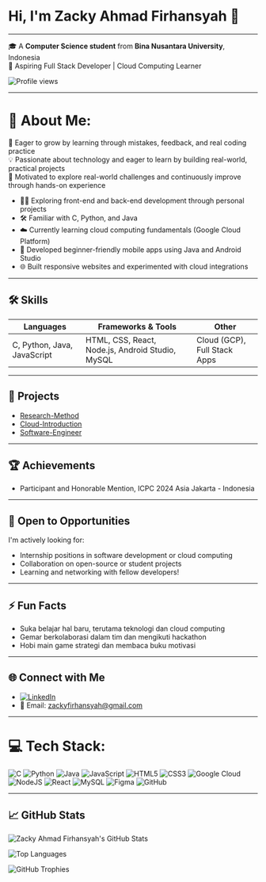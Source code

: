 # Hi, I'm **Zacky Ahmad Firhansyah** 👋  
---
🎓 A **Computer Science student** from **Bina Nusantara University**, Indonesia  
🌱 Aspiring Full Stack Developer | Cloud Computing Learner  

![Profile views](https://komarev.com/ghpvc/?username=zafahi&color=blue)

---

# 💫 About Me:

🚀 Eager to grow by learning through mistakes, feedback, and real coding practice  
💡 Passionate about technology and eager to learn by building real-world, practical projects  
📘 Motivated to explore real-world challenges and continuously improve through hands-on experience

- 👨‍💻 Exploring front-end and back-end development through personal projects  
- 🛠️ Familiar with C, Python, and Java  
- ☁️ Currently learning cloud computing fundamentals (Google Cloud Platform)  
- 📱 Developed beginner-friendly mobile apps using Java and Android Studio  
- 🌐 Built responsive websites and experimented with cloud integrations

---

## 🛠️ Skills

| Languages               | Frameworks & Tools                                | Other                        |
|-------------------------|---------------------------------------------------|-------------------------------|
| C, Python, Java, JavaScript | HTML, CSS, React, Node.js, Android Studio, MySQL | Cloud (GCP), Full Stack Apps |

---

## 📌 Projects

- [Research-Method](https://github.com/zafahi/Research-Method)  
- [Cloud-Introduction](https://github.com/zafahi/Cloud-Introduction)  
- [Software-Engineer](https://github.com/zafahi/Software-Engineer)  

---

## 🏆 Achievements
- Participant and Honorable Mention, ICPC 2024 Asia Jakarta - Indonesia

---

## 🤝 Open to Opportunities
I'm actively looking for:
- Internship positions in software development or cloud computing
- Collaboration on open-source or student projects
- Learning and networking with fellow developers!

---

## ⚡ Fun Facts
- Suka belajar hal baru, terutama teknologi dan cloud computing
- Gemar berkolaborasi dalam tim dan mengikuti hackathon
- Hobi main game strategi dan membaca buku motivasi

---

## 🌐 Connect with Me

- [![LinkedIn](https://img.shields.io/badge/LinkedIn-%230077B5.svg?style=flat&logo=linkedin&logoColor=white)](https://www.linkedin.com/in/zacky-ahmad-firhansyah-2455b6340/)  
- 📧 Email: [zackyfirhansyah@gmail.com](mailto:zackyfirhansyah@gmail.com)

---

# 💻 Tech Stack:
![C](https://img.shields.io/badge/c-%2300599C.svg?style=for-the-badge&logo=c&logoColor=white)  ![Python](https://img.shields.io/badge/python-3670A0?style=for-the-badge&logo=python&logoColor=ffdd54)  ![Java](https://img.shields.io/badge/java-%23ED8B00.svg?style=for-the-badge&logo=openjdk&logoColor=white)  ![JavaScript](https://img.shields.io/badge/javascript-%23323330.svg?style=for-the-badge&logo=javascript&logoColor=%23F7DF1E)  ![HTML5](https://img.shields.io/badge/html5-%23E34F26.svg?style=for-the-badge&logo=html5&logoColor=white)  ![CSS3](https://img.shields.io/badge/css3-%231572B6.svg?style=for-the-badge&logo=css3&logoColor=white)  ![Google Cloud](https://img.shields.io/badge/GoogleCloud-%234285F4.svg?style=for-the-badge&logo=google-cloud&logoColor=white)  ![NodeJS](https://img.shields.io/badge/node.js-6DA55F?style=for-the-badge&logo=node.js&logoColor=white)  ![React](https://img.shields.io/badge/react-%2320232a.svg?style=for-the-badge&logo=react&logoColor=%2361DAFB)  ![MySQL](https://img.shields.io/badge/mysql-4479A1.svg?style=for-the-badge&logo=mysql&logoColor=white)  ![Figma](https://img.shields.io/badge/figma-%23F24E1E.svg?style=for-the-badge&logo=figma&logoColor=white)  ![GitHub](https://img.shields.io/badge/github-%23121011.svg?style=for-the-badge&logo=github&logoColor=white)

---

## 📈 GitHub Stats

<p align="left">
  <img src="https://github-readme-stats.vercel.app/api?username=zafahi&show_icons=true&theme=tokyonight" alt="Zacky Ahmad Firhansyah's GitHub Stats" />
</p>

<p align="left">
  <img src="https://github-readme-stats.vercel.app/api/top-langs/?username=zafahi&layout=compact&theme=tokyonight" alt="Top Languages" />
</p>

<p align="left">
  <img src="https://github-profile-trophy.vercel.app/?username=zafahi&theme=tokyonight" alt="GitHub Trophies" />
</p>
